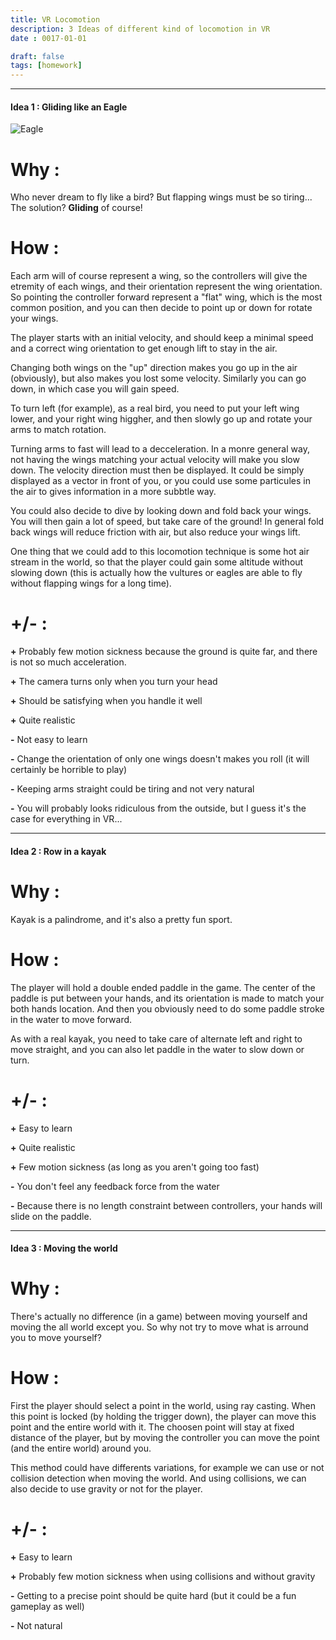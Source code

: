 ```yaml
---
title: VR Locomotion
description: 3 Ideas of different kind of locomotion in VR
date : 0017-01-01

draft: false
tags: [homework] 
---
```


---
#### Idea 1 : Gliding like an Eagle

![Eagle](../static/eagleBis.jpg)

# Why :

Who never dream to fly like a bird? But flapping wings must be so tiring... 
The solution? __Gliding__ of course! 

# How : 

Each arm will of course represent a wing, so the controllers will give the etremity of each wings, and their orientation represent the wing orientation. So pointing the controller forward represent a "flat" wing, which is the most common position, and you can then decide to point up or down for rotate your wings.

The player starts with an initial velocity, and should keep a minimal speed and a correct wing orientation to get enough lift to stay in the air.

Changing both wings on the "up" direction makes you go up in the air (obviously), but also makes you lost some velocity.
Similarly you can go down, in which case you will gain speed.

To turn left (for example), as a real bird, you need to put your left wing lower, and your right wing higgher, and then slowly go up and rotate your arms to match rotation.

Turning arms to fast will lead to a decceleration. In a monre general way, not having the wings matching your actual velocity will make you slow down. The velocity direction must then be displayed. It could be simply displayed as a vector in front of you, or you could use some particules in the air to gives information in a more subbtle way. 

You could also decide to dive by looking down and fold back your wings. You will then gain a lot of speed, but take care of the ground! In general fold back wings will reduce friction with air, but also reduce your wings lift.

One thing that we could add to this locomotion technique is some hot air stream in the world, so that the player could gain some altitude without slowing down (this is actually how the vultures or eagles are able to fly without flapping wings for a long time).

# +/- :

**+** Probably few motion sickness because the ground is quite far, and there is not so much acceleration.

**+** The camera turns only when you turn your head

**+** Should be satisfying when you handle it well

**+** Quite realistic

**-** Not easy to learn

**-** Change the orientation of only one wings doesn't makes you roll (it will certainly be horrible to play)

**-** Keeping arms straight could be tiring and not very natural

**-** You will probably looks ridiculous from the outside, but I guess it's the case for everything in VR...

---

#### Idea 2 : Row in a kayak

# Why :

Kayak is a palindrome, and it's also a pretty fun sport.

# How :

The player will hold a double ended paddle in the game. The center of the paddle is put between your hands, and its orientation is made to match your both hands location. And then you obviously need to do some paddle stroke in the water to move forward. 

As with a real kayak, you need to take care of alternate left and right to move straight, and you can also let paddle in the water to slow down or turn.


# +/- :

**+** Easy to learn

**+** Quite realistic

**+** Few motion sickness (as long as you aren't going too fast)

**-** You don't feel any feedback force from the water

**-** Because there is no length constraint between controllers, your hands will slide on the paddle.


---

#### Idea 3 : Moving the world

# Why :

There's actually no difference (in a game) between moving yourself and moving the all world except you. So why not try to move what is arround you to move yourself?

# How :

First the player should select a point in the world, using ray casting. When this point is locked (by holding the trigger down), the player can move this point and the entire world with it. The choosen point will stay at fixed distance of the player, but by moving the controller you can move the point (and the entire world) around you. 

This method could have differents variations, for example we can use or not collision detection when moving the world. And using collisions, we can also decide to use gravity or not for the player.



# +/- :

**+** Easy to learn

**+** Probably few motion sickness when using collisions and without gravity

**-** Getting to a precise point should be quite hard (but it could be a fun gameplay as well)

**-** Not natural







